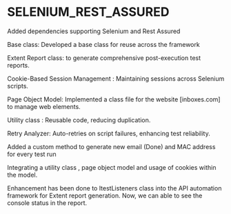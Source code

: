 # SELENIUM_REST_ASSURED
Added dependencies supporting Selenium and Rest Assured 

Base class: Developed a base class for reuse across the framework 

Extent Report class: to generate comprehensive post-execution test reports. 

Cookie-Based Session Management : Maintaining sessions across Selenium scripts. 

Page Object Model: Implemented a class file for the website [inboxes.com] to manage web elements. 

Utility class : Reusable code, reducing duplication. 

Retry Analyzer: Auto-retries on script failures, enhancing test reliability. 

Added a custom method to generate new email (Done) and MAC address for every test run 

Integrating a utility class , page object model and usage of cookies within the model. 

Enhancement has been done to ItestListeners class into the API automation framework for Extent report generation. 
Now, we can able to see the console status in the report.

